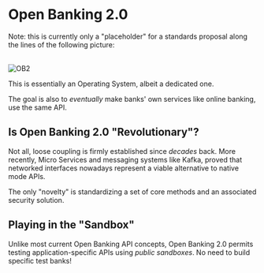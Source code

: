 # Open Banking 2.0

Note: this is currently only a "placeholder" for a standards proposal along the lines of the following picture:

<a id="cborjs"></a><br>![OB2](https://cyberphone.github.io/open-banking-2.0/doc/ob2-overview.png?)

This is essentially an Operating System, albeit a dedicated one.

The goal is also to *eventually* make banks' own services like online banking, use the same API.

## Is Open Banking 2.0 "Revolutionary"?

Not all, loose coupling is firmly established since _decades_ back.
More recently, Micro Services and messaging systems like Kafka,
proved that networked interfaces nowadays represent a viable alternative to native mode APIs.

The only "novelty" is standardizing a set of core methods and an associated security solution.

## Playing in the "Sandbox"

Unlike most current Open Banking API concepts, Open Banking 2.0 permits
testing application-specific APIs using _public sandboxes_.
No need to build specific test banks!
